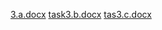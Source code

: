 [3.a.docx](https://github.com/SayedSharmila786/cloud-computing/files/12039534/3.a.docx)
[task3.b.docx](https://github.com/SayedSharmila786/cloud-computing/files/12039536/task3.b.docx)
[tas3.c.docx](https://github.com/SayedSharmila786/cloud-computing/files/12039537/tas3.c.docx)
